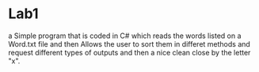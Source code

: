 # Lab1


a Simple program that is coded in C# which reads the words listed on a Word.txt file and then Allows the user to sort them in differet methods and request different
types of outputs and then a nice clean close by the letter "x".
